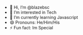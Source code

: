 - 👋 Hi, I’m @blazebsc
- 👀 I’m interested in Tech
- 🌱 I’m currently learning Javascript
- 😄 Pronouns: He/Him/His
- ⚡ Fun fact: Im Special
